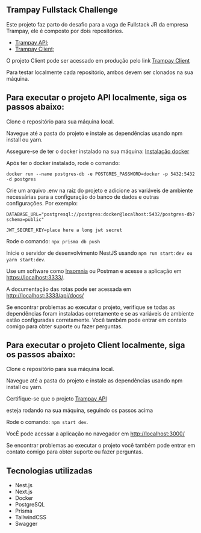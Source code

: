 ## Trampay Fullstack Challenge

Este projeto faz parto do desafio para a vaga de Fullstack JR da empresa Trampay, ele é composto por dois repositórios.
- [Trampay API](https://github.com/rafelis1997/trampay-api);
- [Trampay Client](https://github.com/rafelis1997/trampay-client);

O projeto Client pode ser acessado em produção pelo link [Trampay Client](https://trampay-client.vercel.app)

Para testar localmente cada repositório, ambos devem ser clonados na sua máquina.

## Para executar o projeto API localmente, siga os passos abaixo:

Clone o repositório para sua máquina local.

Navegue até a pasta do projeto e instale as dependências usando npm install ou yarn.

Assegure-se de ter o docker instalado na sua máquina: [Instalação docker](https://docs.docker.com/get-docker/)

Após ter o docker instalado, rode o comando: 

`docker run --name postgres-db -e POSTGRES_PASSWORD=docker -p 5432:5432 -d postgres`

Crie um arquivo .env na raiz do projeto e adicione as variáveis de ambiente necessárias para a configuração do banco de dados e outras configurações. Por exemplo:


```
DATABASE_URL="postgresql://postgres:docker@localhost:5432/postgres-db?schema=public"

JWT_SECRET_KEY=place here a long jwt secret
```

Rode o comando: `npx prisma db push`

Inicie o servidor de desenvolvimento NestJS usando `npm run start:dev ou yarn start:dev`.

Use um software como [Insomnia](https://insomnia.rest/download) ou Postman e acesse a aplicação em <https://localhost:3333/>.

A documentação das rotas pode ser acessada em <http://localhost:3333/api/docs/>

Se encontrar problemas ao executar o projeto, verifique se todas as dependências foram instaladas corretamente e se as variáveis de ambiente estão configuradas corretamente. Você também pode entrar em contato comigo para obter suporte ou fazer perguntas.

## Para executar o projeto Client localmente, siga os passos abaixo: 

Clone o repositório para sua máquina local.

Navegue até a pasta do projeto e instale as dependências usando npm install ou yarn.

Certifique-se que o projeto [Trampay API](https://github.com/rafelis1997/trampay-api) 

esteja rodando na sua máquina, seguindo os passos acima

Rode o comando: `npm start dev`.

VocÊ pode acessar a aplicação no navegador em <http://localhost:3000/>

Se encontrar problemas ao executar o projeto você também pode entrar em contato comigo para obter suporte ou fazer perguntas.

## Tecnologias utilizadas

- Nest.js
- Next.js
- Docker
- PostgreSQL
- Prisma
- TailwindCSS
- Swagger
